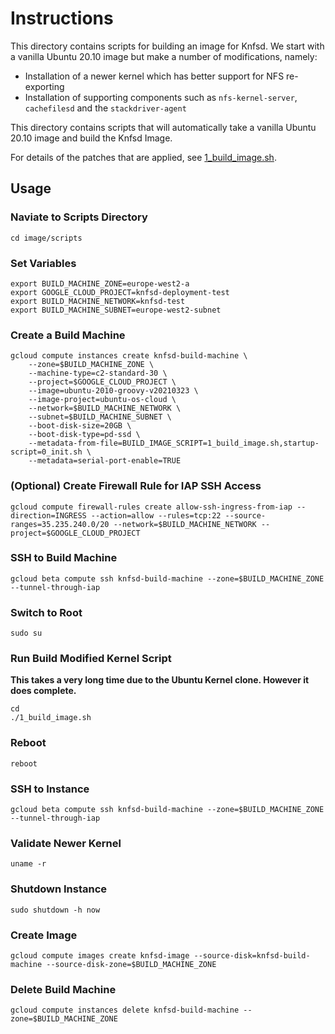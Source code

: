 # Instructions

This directory contains scripts for building an image for Knfsd. We start with a vanilla Ubuntu 20.10 image but make a number of modifications, namely:

* Installation of a newer kernel which has better support for NFS re-exporting
* Installation of supporting components such as `nfs-kernel-server`, `cachefilesd` and the `stackdriver-agent`

This directory contains scripts that will automatically take a vanilla Ubuntu 20.10 image and build the Knfsd Image.

For details of the patches that are applied, see [1_build_image.sh](scripts/1_build_image.sh).

## Usage

### Naviate to Scripts Directory
```
cd image/scripts
```

### Set Variables
```
export BUILD_MACHINE_ZONE=europe-west2-a
export GOOGLE_CLOUD_PROJECT=knfsd-deployment-test
export BUILD_MACHINE_NETWORK=knfsd-test
export BUILD_MACHINE_SUBNET=europe-west2-subnet
```

### Create a Build Machine
```
gcloud compute instances create knfsd-build-machine \
    --zone=$BUILD_MACHINE_ZONE \
    --machine-type=c2-standard-30 \
    --project=$GOOGLE_CLOUD_PROJECT \
    --image=ubuntu-2010-groovy-v20210323 \
    --image-project=ubuntu-os-cloud \
    --network=$BUILD_MACHINE_NETWORK \
    --subnet=$BUILD_MACHINE_SUBNET \
    --boot-disk-size=20GB \
    --boot-disk-type=pd-ssd \
    --metadata-from-file=BUILD_IMAGE_SCRIPT=1_build_image.sh,startup-script=0_init.sh \
    --metadata=serial-port-enable=TRUE
```

### (Optional) Create Firewall Rule for IAP SSH Access
```
gcloud compute firewall-rules create allow-ssh-ingress-from-iap --direction=INGRESS --action=allow --rules=tcp:22 --source-ranges=35.235.240.0/20 --network=$BUILD_MACHINE_NETWORK --project=$GOOGLE_CLOUD_PROJECT
```

### SSH to Build Machine
```
gcloud beta compute ssh knfsd-build-machine --zone=$BUILD_MACHINE_ZONE --tunnel-through-iap
```

### Switch to Root
```
sudo su
```

### Run Build Modified Kernel Script

**This takes a very long time due to the Ubuntu Kernel clone. However it does complete.**

```
cd
./1_build_image.sh
```

### Reboot
```
reboot
```

### SSH to Instance
```
gcloud beta compute ssh knfsd-build-machine --zone=$BUILD_MACHINE_ZONE --tunnel-through-iap
```

### Validate Newer Kernel
```
uname -r
```

### Shutdown Instance
```
sudo shutdown -h now
```

### Create Image
```
gcloud compute images create knfsd-image --source-disk=knfsd-build-machine --source-disk-zone=$BUILD_MACHINE_ZONE
```

### Delete Build Machine
```
gcloud compute instances delete knfsd-build-machine --zone=$BUILD_MACHINE_ZONE
```